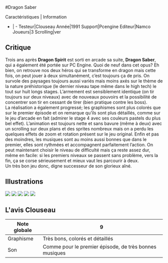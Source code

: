 #Dragon Saber

Caractéristiques | Information
- | -
Testeur|Clouseau
Année|1991
Support|Pcengine
Editeur|Namco
Joueurs|3
Scrolling|ver

## Critique
Trois ans après <b>Dragon Spirit</b> est sorti en arcade sa suite, <b>Dragon Saber</b>, qui a également été portée sur PC Engine. Quoi de neuf dans cet opus? Eh bien, on retrouve nos deux héros qui se transforme en dragon mais cette fois, on peut jouer à deux simultanément, c’est toujours ça de pris. On survole des paysages toujours aussi variés mais moins axés sur le thème de la nature préhistorique (le dernier niveau tape même dans le high tech) le tout sur huit longs stages. L’armement est sensiblement identique (on tir toujours sur deux niveaux) avec de nouveaux pouvoirs et la possibilité de concentrer son tir en cessant de tirer (bien pratique contre les boss).<br/>La réalisation a également progressé; les graphismes sont plus colorés que sur le premier épisode et on remarque qu’ils sont plus détaillés, comme sur le jeu d’arcade en fait (admirer le stage 4 avec ses couleurs pastels du plus bel effet). L’animation est toujours nette et sans bavure (même à deux) avec un scrolling sur deux plans et des sprites nombreux mais on a perdu les quelques effets de zoom et rotation présent sur le jeu original. Enfin et pas des moindres, les musiques sont au moins aussi bonnes que dans le premier, elles sont rythmées et accompagnent parfaitement l’action. On peut maintenant choisir le niveau de difficulté mais ça reste assez dur, même en facile: si les premiers niveaux se passent sans problème, vers la fin, ça se corse sérieusement et mieux vaut les parcourir à deux.<br/>Un très bon jeu donc, digne successeur de son glorieux aîné.

## Illustrations
![](http://www.shmup.com/images/thumbs/dragon_saber_1.jpg)
![](http://www.shmup.com/images/thumbs/dragon_saber_2.jpg)
![](http://www.shmup.com/images/thumbs/dragon_saber_3.jpg)
![](http://www.shmup.com/images/thumbs/)
![](http://www.shmup.com/images/thumbs/)

## L'avis Clouseau
Note globale|9
-|-
Graphisme|Très bons, colorés et détaillés
Son|Comme pour le premier épisode, de très bonnes musiques
